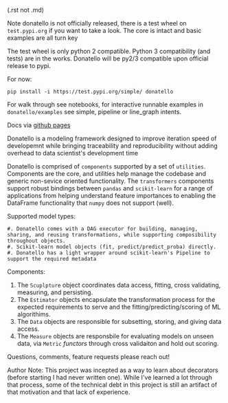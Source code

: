 (.rst not .md)

Note donatello is not officially released, there is a test wheel on `test.pypi.org`
if you want to take a look. The core is intact and basic examples are all turn key

The test wheel is only python 2 compatible. Python 3 compatibility (and tests) are in the works.
Donatello will be py2/3 compatible upon official release to pypi. 

For now:

`pip install -i https://test.pypi.org/simple/ donatello`


For walk through see notebooks, for interactive runnable examples in `donatello/examples` see simple, pipeline or line_graph intents.

Docs via [github pages](https://marksweissma.github.io/donatello/)

Donatello is a modeling framework designed to improve iteration speed of developemnt while bringing traceability and reproducibility
without adding overhead to data scientist's development time

Donatello is comprised of `components` supported by a set of `utilities`. 
Components are the core, and utilities help manage the codebase and generic non-sevice oriented functionality.
The `transformers` components support robust bindings between `pandas` and `scikit-learn` for a range of applications from helping understand feature importances to enabling the DataFrame functionality that `numpy` does not support (well).

Supported model types:

    #. Donatello comes with a DAG executor for building, managing, sharing, and reusing transformations, while supporting composibility throughout objects.
    #. Scikit-learn model objects (fit, predict/predict_proba) directly. 
    #. Donatello has a light wrapper around scikit-learn's Pipeline to support the required metadata
  
Components:
  
  1. The `Scuplpture` object coordinates data access, fitting, cross validating, measuring, and persisting. 
  2. The `Estimator` objects encapsulate the transformation process for the expected requirements to serve and the fitting/predicting/scoring of ML algorithims. 
  3. The `Data` objects are responsible for subsetting, storing, and giving data access.
  4. The `Measure` objects are responsbile for evaluating models on unseen data, via `Metric` *functors* through cross validaiton and hold out scoring.

Questions, comments, feature requests please reach out!


Author Note:
This project was incepted as a way to learn about decorators (before starting I had never written one). While I've
learned a lot through that process, some of the technical debt in this project is still an artifact of that motivation and that lack of experience.
